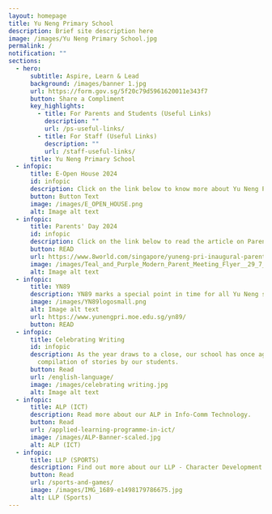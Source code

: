 ```yaml
---
layout: homepage
title: Yu Neng Primary School
description: Brief site description here
image: /images/Yu Neng Primary School.jpg
permalink: /
notification: ""
sections:
  - hero:
      subtitle: Aspire, Learn & Lead
      background: /images/banner 1.jpg
      url: https://form.gov.sg/5f20c79d5961620011e343f7
      button: Share a Compliment
      key_highlights:
        - title: For Parents and Students (Useful Links)
          description: ""
          url: /ps-useful-links/
        - title: For Staff (Useful Links)
          description: ""
          url: /staff-useful-links/
      title: Yu Neng Primary School
  - infopic:
      title: E-Open House 2024
      id: infopic
      description: Click on the link below to know more about Yu Neng Primary School.
      button: Button Text
      image: /images/E_OPEN_HOUSE.png
      alt: Image alt text
  - infopic:
      title: Parents' Day 2024
      id: infopic
      description: Click on the link below to read the article on Parents' Day 2024
      button: READ
      url: https://www.8world.com/singapore/yuneng-pri-inaugural-parents-day-celebration-2459746
      image: /images/Teal_and_Purple_Modern_Parent_Meeting_Flyer__29_7_x_21_cm___1_.png
      alt: Image alt text
  - infopic:
      title: YN89
      description: YN89 marks a special point in time for all Yu Neng students and staff.
      image: /images/YN89logosmall.png
      alt: Image alt text
      url: https://www.yunengpri.moe.edu.sg/yn89/
      button: READ
  - infopic:
      title: Celebrating Writing
      id: infopic
      description: As the year draws to a close, our school has once again published a
        compilation of stories by our students.
      button: Read
      url: /english-language/
      image: /images/celebrating writing.jpg
      alt: Image alt text
  - infopic:
      title: ALP (ICT)
      description: Read more about our ALP in Info-Comm Technology.
      button: Read
      url: /applied-learning-programme-in-ict/
      image: /images/ALP-Banner-scaled.jpg
      alt: ALP (ICT)
  - infopic:
      title: LLP (SPORTS)
      description: Find out more about our LLP - Character Development Through Sports.
      button: Read
      url: /sports-and-games/
      image: /images/IMG_1689-e1498179786675.jpg
      alt: LLP (Sports)
---
```


